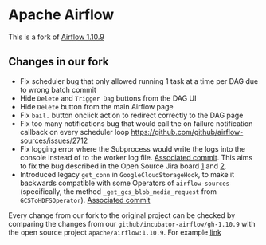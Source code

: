 <!--
Licensed to the Apache Software Foundation (ASF) under one
or more contributor license agreements.  See the NOTICE file
distributed with this work for additional information
regarding copyright ownership.  The ASF licenses this file
to you under the Apache License, Version 2.0 (the
"License"); you may not use this file except in compliance
with the License.  You may obtain a copy of the License at

  http://www.apache.org/licenses/LICENSE-2.0

Unless required by applicable law or agreed to in writing,
software distributed under the License is distributed on an
"AS IS" BASIS, WITHOUT WARRANTIES OR CONDITIONS OF ANY
KIND, either express or implied.  See the License for the
specific language governing permissions and limitations
under the License.
-->

# Apache Airflow

This is a fork of [Airflow 1.10.9](https://github.com/apache/airflow/tree/1.10.9)

## Changes in our fork

- Fix scheduler bug that only allowed running 1 task at a time per DAG due to wrong batch commit
- Hide `Delete` and `Trigger Dag` buttons from the DAG UI
- Hide `Delete` button from the main Airflow page
- Fix `bail.` button onclick action to redirect correctly to the DAG page
- Fix too many notifications bug that would call the on failure notification callback on every scheduler loop https://github.com/github/airflow-sources/issues/2712
- Fix logging error where the Subprocess would write the logs into the console instead of to the worker log file. [Associated commit](https://github.com/github/incubator-airflow/commit/e8e19f2b44449e8ad5f2943500f6613ba9d72317). This aims to fix the bug described in the Open Source Jira board [1](https://issues.apache.org/jira/browse/AIRFLOW-7030) and [2](https://issues.apache.org/jira/browse/AIRFLOW-6904).
- Introduced legacy `get_conn` in `GoogleCloudStorageHook`, to make it backwards compatible with some Operators of `airflow-sources` (specifically, the method `_get_gcs_blob_media_request` from `GCSToHDFSOperator`). [Associated commit](https://github.com/github/incubator-airflow/commit/febd45431b315794dbfacbbf4142818c2d959feb)

Every change from our fork to the original project can be checked by comparing the
changes from our `github/incubator-airflow/gh-1.10.9` with the open source project
`apache/airflow:1.10.9`. For example [link](https://github.com/apache/airflow/compare/1.10.9...github:gh-1.10.9?expand=1)
